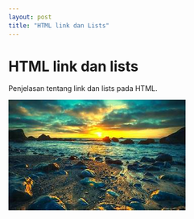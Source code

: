 ```yaml
---
layout: post
title: "HTML link dan Lists"
---
```


# HTML link dan lists

Penjelasan tentang link dan lists pada HTML.

![hmtl link dan list](/assets/image/th.jpg)